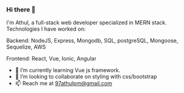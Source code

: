 ### Hi there 👋
I'm Athul, a full-stack web developer specialized in MERN stack.
Technologies I have worked on:

Backend:
NodeJS, Express, Mongodb, SQL, postgreSQL, Mongoose, Sequelize, AWS

Frontend:
React, Vue, Ionic, Angular

<!--
**AthulPM97/AthulPM97** is a ✨ _special_ ✨ repository because its `README.md` (this file) appears on your GitHub profile.
-->

- 🌱 I’m currently learning Vue js framework.
- 👯 I’m looking to collaborate on styling with css/bootstrap
- 📫 Reach me at 97athulpm@gmail.com

